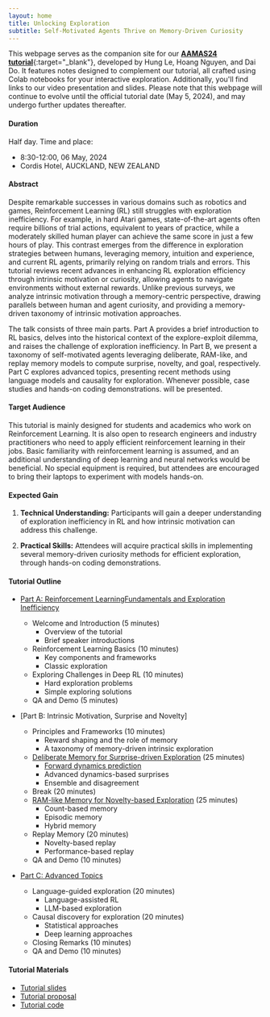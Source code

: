 ```yaml
---
layout: home  
title: Unlocking Exploration 
subtitle: Self-Motivated Agents Thrive on Memory-Driven Curiosity  
---
```



This webpage serves as the companion site for our [**AAMAS24 tutorial**](https://www.aamas2024-conference.auckland.ac.nz/accepted/tutorials/){:target="_blank"}, developed by Hung Le, Hoang Nguyen, and Dai Do. It features notes designed to complement our tutorial, all crafted using Colab notebooks for your interactive exploration. Additionally, you'll find links to our video presentation and slides. Please note that this webpage will continue to evolve until the official tutorial date (May 5, 2024), and may undergo further updates thereafter.

#### Duration

Half day. Time and place: 
- 8:30-12:00, 06 May, 2024
-  Cordis Hotel, AUCKLAND, NEW ZEALAND 

#### Abstract

Despite remarkable successes in various domains such as robotics and games, Reinforcement Learning (RL) still struggles with exploration inefficiency.  For example, in hard Atari games, state-of-the-art agents often require billions of trial actions, equivalent to years of practice, while a moderately skilled human player can achieve the same score in just a few hours of play. This contrast emerges from the difference in exploration strategies between humans, leveraging memory, intuition and experience, and current RL agents, primarily relying on random trials and errors. This tutorial reviews recent advances in enhancing RL exploration efficiency through intrinsic motivation or curiosity, allowing agents to navigate environments without external rewards. Unlike previous surveys, we analyze intrinsic motivation through a memory-centric perspective, drawing parallels between human and agent curiosity, and providing a memory-driven taxonomy of intrinsic motivation approaches.

The talk consists of three main parts. Part A provides a brief introduction to RL basics, delves into the historical context of the explore-exploit dilemma, and raises the challenge of exploration inefficiency. In Part B, we present a taxonomy of self-motivated agents leveraging deliberate, RAM-like, and replay memory models to compute surprise, novelty, and goal, respectively. Part C explores advanced topics, presenting recent methods using language models and causality for exploration. Whenever possible, case studies and hands-on coding demonstrations.
will be presented.

#### Target Audience

This tutorial is mainly designed for students and academics who work on Reinforcement Learning. It is also open to research engineers and industry practitioners who need to apply efficient reinforcement learning in their jobs. Basic familiarity with reinforcement learning is assumed, and an additional understanding of deep learning and neural networks would be beneficial. No special equipment is required, but attendees are encouraged to bring their laptops to experiment with models hands-on.

#### Expected Gain

1. **Technical Understanding:** Participants will gain a deeper understanding of exploration inefficiency in RL and how intrinsic motivation can address this challenge.

2. **Practical Skills:** Attendees will acquire practical skills in implementing several memory-driven curiosity methods for efficient exploration, through hands-on coding demonstrations.

#### Tutorial Outline

- [Part A: Reinforcement LearningFundamentals and Exploration Inefficiency](./parta.md)
  + Welcome and Introduction (5 minutes)
     * Overview of the tutorial
     * Brief speaker introductions
  + Reinforcement Learning Basics (10 minutes)
     * Key components and frameworks
     * Classic exploration 
  + Exploring Challenges in Deep RL (10 minutes)
     * Hard exploration problems
     * Simple exploring solutions 
  + QA and Demo (5 minutes)
  
- [Part B: Intrinsic Motivation, Surprise and Novelty]
  + Principles and Frameworks (10 minutes)
     * Reward shaping and the role of memory
     * A taxonomy of memory-driven intrinsic exploration
  + [Deliberate Memory for Surprise-driven Exploration](./partb_surprise_classic.md) (25 minutes)
     * [Forward dynamics prediction](./partb_surprise_atari.md) 
	 * Advanced dynamics-based surprises
     * Ensemble and disagreement
  + Break (20 minutes)
  + [RAM-like Memory for Novelty-based Exploration](./partb_novelty.md) (25 minutes)
     * Count-based memory 
     * Episodic memory 
	 * Hybrid memory 
  + Replay Memory (20 minutes)
     * Novelty-based replay
     * Performance-based replay 
  + QA and Demo (10 minutes)
  
- [Part C: Advanced Topics](./partc.md)
  + Language-guided exploration (20 minutes)
     * Language-assisted RL 
	 * LLM-based exploration
  + Causal discovery for exploration (20 minutes)
     * Statistical approaches 
	 * Deep learning approaches
  + Closing Remarks (10 minutes)
  + QA and Demo (10 minutes)

#### Tutorial Materials

- [Tutorial slides](https://www.slideshare.net/slideshow/unlocking-exploration-self-motivated-agents-thrive-on-memory-driven-curiosity/268070526)  
- [Tutorial proposal](./main.pdf)
- [Tutorial code](https://github.com/rl-memory-exploration-tutorial/rl-memory-exploration-tutorial.github.io/tree/main/resources/code)
